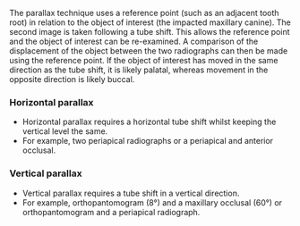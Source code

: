 The parallax technique uses a reference point (such as an adjacent tooth root) in relation to the object of interest (the impacted maxillary canine). The second image is taken following a tube shift. This allows the reference point and the object of interest can be re-examined. A comparison of the displacement of the object between the two radiographs can then be made using the reference point. If the object of interest has moved in the same direction as the tube shift, it is likely palatal, whereas movement in the opposite direction is likely buccal.

### Horizontal parallax
* Horizontal parallax requires a horizontal tube shift whilst keeping the vertical level the same.
* For example, two periapical radiographs or a periapical and anterior occlusal.

### Vertical parallax
* Vertical parallax requires a tube shift in a vertical direction.
* For example, orthopantomogram (8°) and a maxillary occlusal (60°) or orthopantomogram and a periapical radiograph.